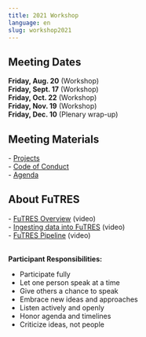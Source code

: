 ```yaml
---
title: 2021 Workshop
language: en
slug: workshop2021
---
```


<h2>Meeting Dates</h2>
<strong>Friday, Aug. 20</strong> (Workshop) <br>
<strong>Friday, Sept. 17</strong> (Workshop)<br>
<strong>Friday, Oct. 22</strong> (Workshop)<br>
<strong>Friday, Nov. 19</strong> (Workshop)<br>
<strong>Friday, Dec. 10</strong> (Plenary wrap-up)<br>

<h2>Meeting Materials</h2>
- <a href="https://futres.org/workshop2021projects/">Projects</a> <br>
- <a href="https://futres.org/codeofconduct/">Code of Conduct</a> <br>
- <a href="https://docs.google.com/document/d/1owAyNyMalE704K4HY22A8kEPv8ZiKcnjwY00-5qy2SA/edit?usp=sharing">Agenda</a>


<br>

<h2>About FuTRES</h2>
- <a href="https://youtu.be/2zr7aJ_KZlI">FuTRES Overview</a> (video) <br> 
- <a href="https://www.youtube.com/watch?v=WyJKmFsUVKc">Ingesting data into FuTRES</a> (video) <br>
- <a href="https://youtu.be/tn_Rf9CQX3Y">FuTRES Pipeline</a> (video) <br> 

<br>

<strong>Participant Responsibilities: </strong> <br>
  - Participate fully <br> 
  - Let one person speak at a time <br>
  - Give others a chance to speak <br>
  - Embrace new ideas and approaches <br>
  - Listen actively and openly <br>
  - Honor agenda and timelines <br>
  - Criticize ideas, not people <br>
